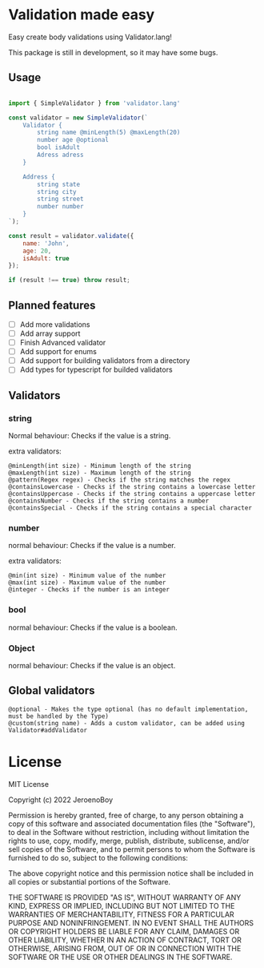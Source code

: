 # Validation made easy

Easy create body validations using Validator.lang!

This package is still in development, so it may have some bugs.

## Usage

```js

import { SimpleValidator } from 'validator.lang'

const validator = new SimpleValidator(`
	Validator {
		string name @minLength(5) @maxLength(20)
		number age @optional
		bool isAdult
		Adress adress
	}

	Address {
		string state
		string city
		string street
		number number
	}
`);

const result = validator.validate({
	name: 'John',
	age: 20,
	isAdult: true
});

if (result !== true) throw result;

```

## Planned features

- [ ] Add more validations
- [ ] Add array support
- [ ] Finish Advanced validator
- [ ] Add support for enums
- [ ] Add support for building validators from a directory
- [ ] Add types for typescript for builded validators

## Validators

### string

Normal behaviour: Checks if the value is a string.

extra validators:
```
@minLength(int size) - Minimum length of the string
@maxLength(int size) - Maximum length of the string
@pattern(Regex regex) - Checks if the string matches the regex
@containsLowercase - Checks if the string contains a lowercase letter
@containsUppercase - Checks if the string contains a uppercase letter
@containsNumber - Checks if the string contains a number
@containsSpecial - Checks if the string contains a special character
```

### number

normal behaviour: Checks if the value is a number.

extra validators:
```
@min(int size) - Minimum value of the number
@max(int size) - Maximum value of the number
@integer - Checks if the number is an integer
```

### bool

normal behaviour: Checks if the value is a boolean.

### Object

normal behaviour: Checks if the value is an object.


## Global validators

```
@optional - Makes the type optional (has no default implementation, must be handled by the Type)
@custom(string name) - Adds a custom validator, can be added using Validator#addValidator
```


# License
MIT License

Copyright (c) 2022 JeroenoBoy

Permission is hereby granted, free of charge, to any person obtaining a copy
of this software and associated documentation files (the "Software"), to deal
in the Software without restriction, including without limitation the rights
to use, copy, modify, merge, publish, distribute, sublicense, and/or sell
copies of the Software, and to permit persons to whom the Software is
furnished to do so, subject to the following conditions:

The above copyright notice and this permission notice shall be included in all
copies or substantial portions of the Software.

THE SOFTWARE IS PROVIDED "AS IS", WITHOUT WARRANTY OF ANY KIND, EXPRESS OR
IMPLIED, INCLUDING BUT NOT LIMITED TO THE WARRANTIES OF MERCHANTABILITY,
FITNESS FOR A PARTICULAR PURPOSE AND NONINFRINGEMENT. IN NO EVENT SHALL THE
AUTHORS OR COPYRIGHT HOLDERS BE LIABLE FOR ANY CLAIM, DAMAGES OR OTHER
LIABILITY, WHETHER IN AN ACTION OF CONTRACT, TORT OR OTHERWISE, ARISING FROM,
OUT OF OR IN CONNECTION WITH THE SOFTWARE OR THE USE OR OTHER DEALINGS IN THE
SOFTWARE.

